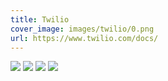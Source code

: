 ```yaml
---
title: Twilio
cover_image: images/twilio/0.png
url: https://www.twilio.com/docs/
---
```


![](/images/twilio/0.png)
![](/images/twilio/1.png)
![](/images/twilio/2.png)
![](/images/twilio/3.png)
